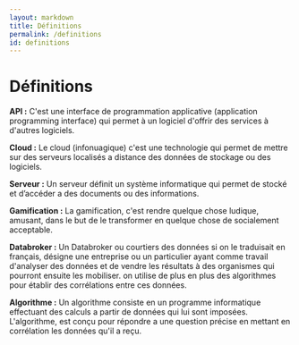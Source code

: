```yaml
---
layout: markdown
title: Définitions
permalink: /definitions
id: definitions
---
```


<h1 class="mb-5">Définitions</h1>

**API :** C'est une interface de programmation applicative (application programming interface) qui permet à un logiciel d'offrir des services à d'autres logiciels.

**Cloud :** Le cloud (infonuagique) c'est une technologie qui permet de mettre sur des serveurs localisés a distance des données de stockage ou des logiciels.

**Serveur :** Un serveur définit un système informatique qui permet de stocké et d’accéder a des documents ou des informations.

**Gamification :** La gamification, c'est rendre quelque chose ludique, amusant, dans le but de le transformer en quelque chose de socialement acceptable.

**Databroker :** Un Databroker ou courtiers des données si on le traduisait en français, désigne une entreprise ou un particulier ayant comme travail d'analyser des données et de vendre les résultats à des organismes qui pourront ensuite les mobiliser. on utilise de plus en plus des algorithmes pour établir des corrélations entre ces données.

**Algorithme :** Un algorithme consiste en un programme informatique effectuant des calculs a partir de données qui lui sont imposées. L'algorithme, est conçu pour répondre a une question précise en mettant en corrélation les données qu'il a reçu.

